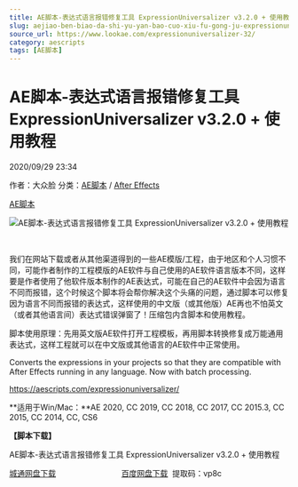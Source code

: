 ```yaml
---
title: AE脚本-表达式语言报错修复工具 ExpressionUniversalizer v3.2.0 + 使用教程
slug: aejiao-ben-biao-da-shi-yu-yan-bao-cuo-xiu-fu-gong-ju-expressionuniversalizer-v3-2-0-shi-yong-jiao-cheng
source_url: https://www.lookae.com/expressionuniversalizer-32/
category: aescripts
tags: [AE脚本]
---
```

# AE脚本-表达式语言报错修复工具 ExpressionUniversalizer v3.2.0 + 使用教程

2020/09/29 23:34

作者：大众脸
分类：[AE脚本](https://www.lookae.com/after-effects/aescripts/) / [After Effects](https://www.lookae.com/after-effects/)

[AE脚本](https://www.lookae.com/tag/ae%e8%84%9a%e6%9c%ac/)

![AE脚本-表达式语言报错修复工具 ExpressionUniversalizer v3.2.0 + 使用教程](https://www.lookae.com/wp-content/uploads/2020/09/ExpressionUniversalizer.jpg "AE脚本-表达式语言报错修复工具 ExpressionUniversalizer v3.2.0 + 使用教程-LookAE.com")

[﻿](https://cloud.video.taobao.com//play/u/705956171/p/1/e/6/t/1/50032760914.mp4)

我们在网站下载或者从其他渠道得到的一些AE模版/工程，由于地区和个人习惯不同，可能作者制作的工程模版的AE软件与自己使用的AE软件语言版本不同，这样要是作者使用了他软件版本制作的AE表达式，可能在自己的AE软件中会因为语言不同而报错，这个时候这个脚本将会帮你解决这个头痛的问题，通过脚本可以修复因为语言不同而报错的表达式，这样使用的中文版（或其他版）AE再也不怕英文（或者其他语言间）表达式错误弹窗了！压缩包内含脚本和使用教程。

脚本使用原理：先用英文版AE软件打开工程模板，再用脚本转换修复成万能通用表达式，这样工程就可以在中文版或其他语言的AE软件中正常使用。

Converts the expressions in your projects so that they are compatible with After Effects running in any language. Now with batch processing.

https://aescripts.com/expressionuniversalizer/

**适用于Win/Mac：**AE 2020, CC 2019, CC 2018, CC 2017, CC 2015.3, CC 2015, CC 2014, CC, CS6

**【脚本下载】**

AE脚本-表达式语言报错修复工具 ExpressionUniversalizer v3.2.0 + 使用教程

[城通网盘下载](https://089u.com/file/680462-463068833)                              [百度网盘下载](https://pan.baidu.com/s/1OV4cWhH87013E4tPVYi5NA)  提取码：vp8c
